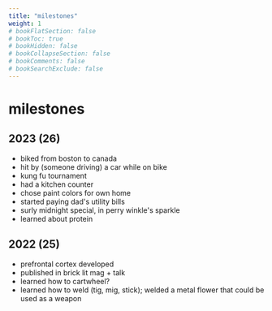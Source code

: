 ```yaml
---
title: "milestones"
weight: 1
# bookFlatSection: false
# bookToc: true
# bookHidden: false
# bookCollapseSection: false
# bookComments: false
# bookSearchExclude: false
---
```

# milestones

## 2023 (26)
- biked from boston to canada
- hit by (someone driving) a car while on bike
- kung fu tournament
- had a kitchen counter
- chose paint colors for own home
- started paying dad's utility bills
- surly midnight special, in perry winkle's sparkle
- learned about protein


## 2022 (25)
- prefrontal cortex developed
- published in brick lit mag + talk
- learned how to cartwheel?
- learned how to weld (tig, mig, stick); welded a metal flower that could be used as a weapon
